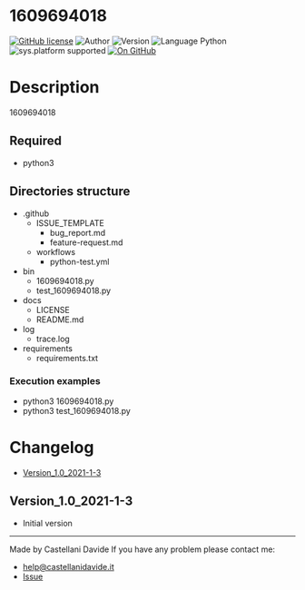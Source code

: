 # 1609694018
[![GitHub license](https://img.shields.io/badge/license-GNU-green?style=flat)](https://github.com/CastellaniDavide/cpp-1609694018/blob/master/LICENSE) ![Author](https://img.shields.io/badge/author-Castellani%20Davide-green?style=flat) ![Version](https://img.shields.io/badge/version-v1.0-blue?style=flat) ![Language Python](https://img.shields.io/badge/language-Python-yellowgreen?style=flat) ![sys.platform supported](https://img.shields.io/badge/OS%20platform%20supported-Linux,%20Windows%20&%20Mac%20OS-blue?style=flat) [![On GitHub](https://img.shields.io/badge/on%20GitHub-True-green?style=flat&logo=github)](https://github.com/CastellaniDavide/1609694018)

# Description
1609694018

## Required
 - python3
 
## Directories structure
 - .github
   - ISSUE_TEMPLATE
     - bug_report.md
     - feature-request.md
   - workflows
     - python-test.yml
 - bin
   - 1609694018.py
   - test_1609694018.py
 - docs
   - LICENSE
   - README.md
 - log
   - trace.log
 - requirements
   - requirements.txt
   
### Execution examples
 - python3 1609694018.py
 - python3 test_1609694018.py

# Changelog
 - [Version_1.0_2021-1-3](#Version_10_2021-1-3)

## Version_1.0_2021-1-3
 - Initial version

---
Made by Castellani Davide 
If you have any problem please contact me:
- help@castellanidavide.it
- [Issue](https://github.com/CastellaniDavide/1609694018/issues)
